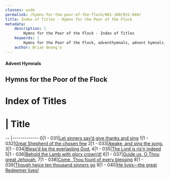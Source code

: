 ```yaml
---
classes: wide
permalink: /hymns-for-the-poor-of-the-flock/001-100/031-040/
title: Index of Titles - Hymns for the Poor of the Flock
metadata:
    description: |
        Hymns for the Poor of the Flock - Index of Titles
    keywords: |
        Hymns for the Poor of the Flock, adventhymnals, advent hymnals, index
    author: Brian Onang'o
---
```


#### Advent Hymnals

## Hymns for the Poor of the Flock

# Index of Titles
# | Title                        
-- |-------------
0|1 - 031|[Let sinners sav’d give thanks and sing](/001-100/031-040/01.Let-sinners-sav’d-give-thanks-and-sing)
1|1 - 032|[Great Shepherd of the chosen few](/001-100/031-040/02.Great-Shepherd-of-the-chosen-few)
2|1 - 033|[Awake, and sing the song.](/001-100/031-040/03.Awake,-and-sing-the-song)
3|1 - 034|[Bless’d be the everlasting God.](/001-100/031-040/04.Bless’d-be-the-everlasting-God)
4|1 - 035|[The Lord is ris’n indeed](/001-100/031-040/05.The-Lord-is-ris’n-indeed)
5|1 - 036|[Behold the Lamb with glory crown’d!](/001-100/031-040/06.Behold-the-Lamb-with-glory-crown’d!)
6|1 - 037|[Guide us, O Thou great Jehovah.](/001-100/031-040/07.Guide-us,-O-Thou-great-Jehovah)
7|1 - 038|[Come, Thou fount of every blessing](/001-100/031-040/08.Come,-Thou-fount-of-every-blessing)
8|1 - 039|[Though twice ten thousand sinners go](/001-100/031-040/09.Though-twice-ten-thousand-sinners-go)
9|1 - 040|[He lives—the great Redeemer lives!](/001-100/031-040/10.He-lives—the-great-Redeemer-lives!)